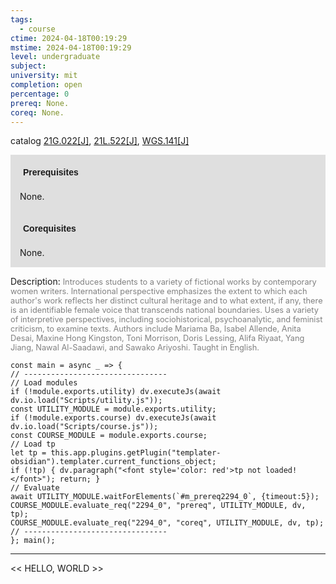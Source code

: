 ```yaml
---
tags:
  - course
ctime: 2024-04-18T00:19:29
mstime: 2024-04-18T00:19:29
level: undergraduate
subject: 
university: mit
completion: open
percentage: 0
prereq: None.
coreq: None.
---
```


catalog [21G.022[J]](http://student.mit.edu/catalog/m21Ga.html#21G.022), [21L.522[J]](http://student.mit.edu/catalog/m21La.html#21L.522), [WGS.141[J]](http://student.mit.edu/catalog/mWGSa.html#WGS.141)

<span style="display: block; padding: 15px; background-color: rgb(100, 100, 100, 0.2);"><font id="m_prereq2294_0" style="display: block; font-family: Arial, sans-serif; font-weight: bold; padding: 5px">Prerequisites</font><br><span id="prereq2294_0">None.</span></span>
<span style="display: block; padding: 15px; background-color: rgb(100, 100, 100, 0.2);"><font id="m_coreq2294_0" style="display: block; font-family: Arial, sans-serif; font-weight: bold; padding: 5px">Corequisites</font><br><span id="coreq2294_0">None.</span></span>

<font style="">Description:</font>
<font style="color: grey; font-size: 0.8rem;">Introduces students to a variety of fictional works by contemporary women writers. International perspective emphasizes the extent to which each author's work reflects her distinct cultural heritage and to what extent, if any, there is an identifiable female voice that transcends national boundaries. Uses a variety of interpretive perspectives, including sociohistorical, psychoanalytic, and feminist criticism, to examine texts. Authors include Mariama Ba, Isabel Allende, Anita Desai, Maxine Hong Kingston, Toni Morrison, Doris Lessing, Alifa Riyaat, Yang Jiang, Nawal Al-Saadawi, and Sawako Ariyoshi. Taught in English.</font>

```dataviewjs
const main = async _ => {
// --------------------------------
// Load modules
if (!module.exports.utility) dv.executeJs(await dv.io.load("Scripts/utility.js"));
const UTILITY_MODULE = module.exports.utility;
if (!module.exports.course) dv.executeJs(await dv.io.load("Scripts/course.js"));
const COURSE_MODULE = module.exports.course;
// Load tp
let tp = this.app.plugins.getPlugin("templater-obsidian").templater.current_functions_object;
if (!tp) { dv.paragraph("<font style='color: red'>tp not loaded!</font>"); return; }
// Evaluate
await UTILITY_MODULE.waitForElements(`#m_prereq2294_0`, {timeout:5});
COURSE_MODULE.evaluate_req("2294_0", "prereq", UTILITY_MODULE, dv, tp);
COURSE_MODULE.evaluate_req("2294_0", "coreq", UTILITY_MODULE, dv, tp);
// --------------------------------
}; main();
```

---

<< HELLO, WORLD >>
